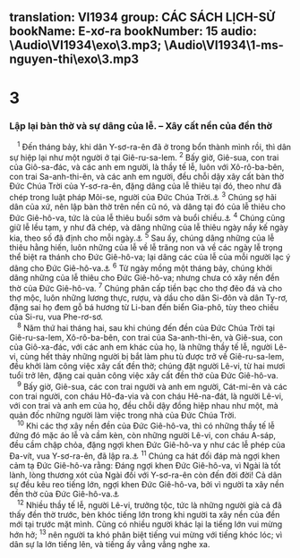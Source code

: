 translation: VI1934
group: CÁC SÁCH LỊCH-SỬ
bookName: E-xơ-ra 
bookNumber: 15
audio: \Audio\VI1934\exo\3.mp3; \Audio\VI1934\1-ms-nguyen-thi\exo\3.mp3
-------

<div class="title"><h1>3</h1><h3>Lập lại bàn thờ và sự dâng của lễ. – Xây cất nền của đền thờ</h3></div>
<span class="verse exo_3_1"> <sup>1</sup> Đến tháng bảy, khi dân Y-sơ-ra-ên đã ở trong bổn thành mình rồi, thì dân sự hiệp lại như một người ở tại Giê-ru-sa-lem. </span>
<span class="verse exo_3_2"><sup>2</sup> Bấy giờ, Giê-sua, con trai của Giô-sa-đác, và các anh em người, là thầy tế lễ, luôn với Xô-rô-ba-bên, con trai Sa-anh-thi-ên, và các anh em người, đều chỗi dậy xây cất bàn thờ Đức Chúa Trời của Y-sơ-ra-ên, đặng dâng của lễ thiêu tại đó, theo như đã chép trong luật pháp Môi-se, người của Đức Chúa Trời.<a data-toggle="tooltip" data-placement="bottom" title="Xu 27:1">⚓</a></span>
<span class="verse exo_3_3"><sup>3</sup> Chúng sợ hãi dân của xứ, nên lập bàn thờ trên nền cũ nó, và dâng tại đó của lễ thiêu cho Đức Giê-hô-va, tức là của lễ thiêu buổi sớm và buổi chiều.<a data-toggle="tooltip" data-placement="bottom" title="Dan 28:1-8">⚓</a></span>
<span class="verse exo_3_4"><sup>4</sup> Chúng cũng giữ lễ lều tạm, y như đã chép, và dâng những của lễ thiêu ngày nầy kế ngày kia, theo số đã định cho mỗi ngày.<a data-toggle="tooltip" data-placement="bottom" title="Dan 29:12-38">⚓</a></span>
<span class="verse exo_3_5"><sup>5</sup> Sau ấy, chúng dâng những của lễ thiêu hằng hiến, luôn những của lễ về lễ trăng non và về các ngày lễ trọng thể biệt ra thánh cho Đức Giê-hô-va; lại dâng các của lễ của mỗi người lạc ý dâng cho Đức Giê-hô-va.<a data-toggle="tooltip" data-placement="bottom" title="Dan 28:11–29:39">⚓</a></span>
<span class="verse exo_3_6"><sup>6</sup> Từ ngày mồng một tháng bảy, chúng khởi dâng những của lễ thiêu cho Đức Giê-hô-va; nhưng chưa có xây nền đền thờ của Đức Giê-hô-va. </span>
<span class="verse exo_3_7"><sup>7</sup> Chúng phân cấp tiền bạc cho thợ đẽo đá và cho thợ mộc, luôn những lương thực, rượu, và dầu cho dân Si-đôn và dân Ty-rơ, đặng sai họ đem gỗ bá hương từ Li-ban đến biển Gia-phô, tùy theo chiếu của Si-ru, vua Phe-rơ-sơ. <br/></span>
<span class="verse exo_3_8"> <sup>8</sup> Năm thứ hai tháng hai, sau khi chúng đến đền của Đức Chúa Trời tại Giê-ru-sa-lem, Xô-rô-ba-bên, con trai của Sa-anh-thi-ên, và Giê-sua, con của Giô-xa-đác, với các anh em khác của họ, là những thầy tế lễ, người Lê-vi, cùng hết thảy những người bị bắt làm phu tù được trở về Giê-ru-sa-lem, đều khởi làm công việc xây cất đền thờ; chúng đặt người Lê-vi, từ hai mươi tuổi trở lên, đặng cai quản công việc xây cất đền thờ của Đức Giê-hô-va. <br/></span>
<span class="verse exo_3_9"> <sup>9</sup> Bấy giờ, Giê-sua, các con trai người và anh em người, Cát-mi-ên và các con trai người, con cháu Hô-đa-via và con cháu Hê-na-đát, là người Lê-vi, với con trai và anh em của họ, đều chỗi dậy đồng hiệp nhau như một, mà quản đốc những người làm việc trong nhà của Đức Chúa Trời. <br/></span>
<span class="verse exo_3_10"> <sup>10</sup> Khi các thợ xây nền đền của Đức Giê-hô-va, thì có những thầy tế lễ đứng đó mặc áo lễ và cầm kèn, còn những người Lê-vi, con cháu A-sáp, đều cầm chập chỏa, đặng ngợi khen Đức Giê-hô-va y như các lễ phép của Đa-vít, vua Y-sơ-ra-ên, đã lập ra.<a data-toggle="tooltip" data-placement="bottom" title="1Su 25:1">⚓</a></span>
<span class="verse exo_3_11"><sup>11</sup> Chúng ca hát đối đáp mà ngợi khen cảm tạ Đức Giê-hô-va rằng: Đáng ngợi khen Đức Giê-hô-va, vì Ngài là tốt lành, lòng thương xót của Ngài đối với Y-sơ-ra-ên còn đến đời đời! Cả dân sự đều kêu reo tiếng lớn, ngợi khen Đức Giê-hô-va, bởi vì người ta xây nền đền thờ của Đức Giê-hô-va.<a data-toggle="tooltip" data-placement="bottom" title="1Su 16:34; 2Su 5:13; 7:3; Thi 100:5; 106:1; 107:1; 118:1; 136:1; Gie 33:11">⚓</a><br/></span>
<span class="verse exo_3_12"> <sup>12</sup> Nhiều thầy tế lễ, người Lê-vi, trưởng tộc, tức là những người già cả đã thấy đền thờ trước, bèn khóc tiếng lớn trong khi người ta xây nền của đền mới tại trước mặt mình. Cũng có nhiều người khác lại la tiếng lớn vui mừng hớn hở; </span>
<span class="verse exo_3_13"><sup>13</sup> nên người ta khó phân biệt tiếng vui mừng với tiếng khóc lóc; vì dân sự la lớn tiếng lên, và tiếng ấy vẳng vẳng nghe xa. <br/></span>
